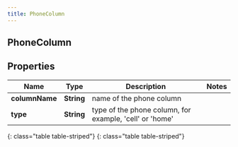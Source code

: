 ```yaml
---
title: PhoneColumn
---
```

## PhoneColumn


## Properties

| Name | Type | Description | Notes |
| ------------ | ------------- | ------------- | ------------- |
| **columnName** | **String** | name of the phone column |  |
| **type** | **String** | type of the phone column, for example, &#39;cell&#39; or &#39;home&#39; |  |
{: class="table table-striped"}
{: class="table table-striped"}


